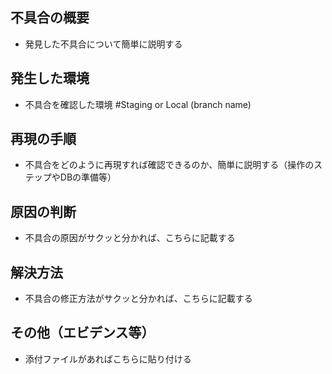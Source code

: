## 不具合の概要

* 発見した不具合について簡単に説明する

## 発生した環境

* 不具合を確認した環境 #Staging or Local (branch name)

## 再現の手順

* 不具合をどのように再現すれば確認できるのか、簡単に説明する（操作のステップやDBの準備等）

## 原因の判断

* 不具合の原因がサクッと分かれば、こちらに記載する

## 解決方法

* 不具合の修正方法がサクッと分かれば、こちらに記載する

## その他（エビデンス等）

* 添付ファイルがあればこちらに貼り付ける
